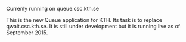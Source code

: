 Currenly running on queue.csc.kth.se

This is the new Queue application for KTH. 
Its task is to replace qwait.csc.kth.se.
It is still under development but it is running live as of September 2015.
